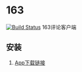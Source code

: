 163
===
[![Build Status](https://travis-ci.org/zfq/163pinglun.svg?branch=smoothDev)](https://travis-ci.org/zfq/163pinglun)
163评论客户端

## 安装

1. [App下载链接](http://fir.im/gwvz)
